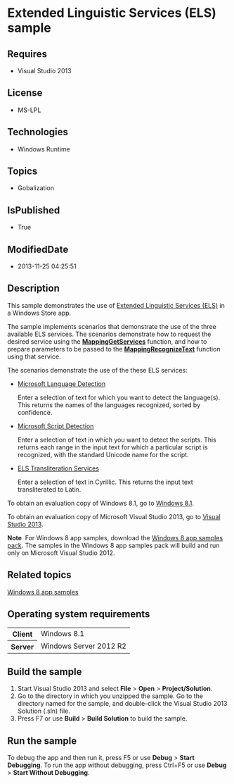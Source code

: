 # Extended Linguistic Services (ELS) sample
## Requires
* Visual Studio 2013
## License
* MS-LPL
## Technologies
* Windows Runtime
## Topics
* Gobalization
## IsPublished
* True
## ModifiedDate
* 2013-11-25 04:25:51
## Description

<div id="mainSection">
<p>This sample demonstrates the use of <a href="http://msdn.microsoft.com/library/windows/apps/dd317839">
Extended Linguistic Services (ELS)</a> in a Windows Store app. </p>
<p>The sample implements scenarios that demonstrate the use of the three available ELS services. The scenarios demonstrate how to request the desired service using the
<a href="http://msdn.microsoft.com/library/windows/apps/dd319060"><b>MappingGetServices</b></a> function, and how to prepare parameters to be passed to the
<a href="http://msdn.microsoft.com/library/windows/apps/dd319063"><b>MappingRecognizeText</b></a> function using that service.</p>
<p></p>
<p>The scenarios demonstrate the use of the these ELS services:</p>
<ul>
<li><a href="http://msdn.microsoft.com/library/windows/apps/dd319066">Microsoft Language Detection</a>
<p>Enter a selection of text for which you want to detect the language(s). This returns the names of the languages recognized, sorted by confidence.</p>
</li><li><a href="http://msdn.microsoft.com/library/windows/apps/dd319067">Microsoft Script Detection</a>
<p>Enter a selection of text in which you want to detect the scripts. This returns each range in the input text for which a particular script is recognized, with the standard Unicode name for the script.</p>
</li><li><a href="http://msdn.microsoft.com/library/windows/apps/dd374080">ELS Transliteration Services</a>
<p>Enter a selection of text in Cyrillic. This returns the input text transliterated to Latin.</p>
</li></ul>
<p></p>
<p>To obtain an evaluation copy of Windows&nbsp;8.1, go to <a href="http://go.microsoft.com/fwlink/p/?linkid=301696">
Windows&nbsp;8.1</a>.</p>
<p>To obtain an evaluation copy of Microsoft Visual Studio&nbsp;2013, go to <a href="http://go.microsoft.com/fwlink/p/?linkid=301697">
Visual Studio&nbsp;2013</a>.</p>
<p></p>
<p class="note"><b>Note</b>&nbsp;&nbsp;For Windows&nbsp;8 app samples, download the <a href="http://go.microsoft.com/fwlink/p/?LinkId=301698">
Windows&nbsp;8 app samples pack</a>. The samples in the Windows&nbsp;8 app samples pack will build and run only on Microsoft Visual Studio&nbsp;2012.</p>
<p></p>
<h2><a id="related_topics"></a>Related topics</h2>
<dl><dt><a href="http://go.microsoft.com/fwlink/p/?LinkID=227694">Windows 8 app samples</a>
</dt></dl>
<h2>Operating system requirements</h2>
<table>
<tbody>
<tr>
<th>Client</th>
<td><dt>Windows&nbsp;8.1 </dt></td>
</tr>
<tr>
<th>Server</th>
<td><dt>Windows Server&nbsp;2012&nbsp;R2 </dt></td>
</tr>
</tbody>
</table>
<h2>Build the sample</h2>
<p></p>
<ol>
<li>Start Visual Studio&nbsp;2013 and select <b>File</b> &gt; <b>Open</b> &gt; <b>Project/Solution</b>.
</li><li>Go to the directory in which you unzipped the sample. Go to the directory named for the sample, and double-click the Visual Studio&nbsp;2013 Solution (.sln) file.
</li><li>Press F7 or use <b>Build</b> &gt; <b>Build Solution</b> to build the sample. </li></ol>
<p></p>
<h2>Run the sample</h2>
<p>To debug the app and then run it, press F5 or use <b>Debug</b> &gt; <b>Start Debugging</b>. To run the app without debugging, press Ctrl&#43;F5 or use
<b>Debug</b> &gt; <b>Start Without Debugging</b>.</p>
</div>
